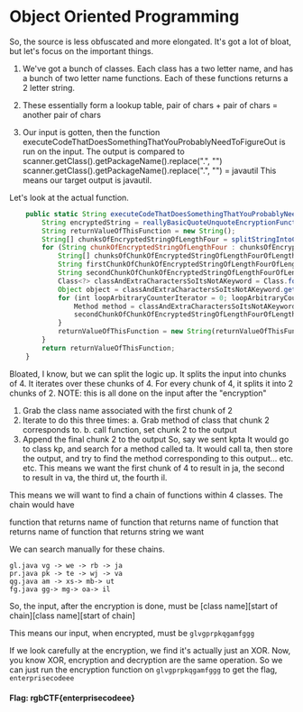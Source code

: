 # Object Oriented Programming

So, the source is less obfuscated and more elongated. It's got a lot of bloat, but let's focus on the important things.

1. We've got a bunch of classes. Each class has a two letter name, and has a bunch of two letter name functions. Each of these functions returns a 2 letter string.

2. These essentially form a lookup table, pair of chars + pair of chars = another pair of chars

3. Our input is gotten, then the function executeCodeThatDoesSomethingThatYouProbablyNeedToFigureOut is run on the input. The output is compared to scanner.getClass().getPackageName().replace(".", "")
scanner.getClass().getPackageName().replace(".", "") = javautil
This means our target output is javautil.

Let's look at the actual function.
```javascript
    public static String executeCodeThatDoesSomethingThatYouProbablyNeedToFigureOut(String stringToExecuteAforementionedCodeOn) throws Exception {
        String encryptedString = reallyBasicQuoteUnquoteEncryptionFunctionThatWillOnlyTakeTimeToFigureOutIfYouKeepReadingTheseRidiculouslyLongMethodNames(stringToExecuteAforementionedCodeOn);
        String returnValueOfThisFunction = new String();
        String[] chunksOfEncryptedStringOfLengthFour = splitStringIntoChunksOfLength(encryptedString, FOUR);
        for (String chunkOfEncryptedStringOfLengthFour : chunksOfEncryptedStringOfLengthFour) {
            String[] chunksOfChunkOfEncryptedStringOfLengthFourOfLengthTwo = splitStringIntoChunksOfLength(chunkOfEncryptedStringOfLengthFour, TWO);
            String firstChunkOfChunkOfEncryptedStringOfLengthFourOfLengthTwo = chunksOfChunkOfEncryptedStringOfLengthFourOfLengthTwo[0];
            String secondChunkOfChunkOfEncryptedStringOfLengthFourOfLengthTwo = chunksOfChunkOfEncryptedStringOfLengthFourOfLengthTwo[1];
            Class<?> classAndExtraCharactersSoItsNotAKeyword = Class.forName(firstChunkOfChunkOfEncryptedStringOfLengthFourOfLengthTwo);
            Object object = classAndExtraCharactersSoItsNotAKeyword.getConstructors()[ZERO].newInstance();
            for (int loopArbitraryCounterIterator = 0; loopArbitraryCounterIterator < THREE; loopArbitraryCounterIterator++) {
                Method method = classAndExtraCharactersSoItsNotAKeyword.getMethod(secondChunkOfChunkOfEncryptedStringOfLengthFourOfLengthTwo);
                secondChunkOfChunkOfEncryptedStringOfLengthFourOfLengthTwo = (String)method.invoke(object);
            }
            returnValueOfThisFunction = new String(returnValueOfThisFunction + secondChunkOfChunkOfEncryptedStringOfLengthFourOfLengthTwo);
        }
        return returnValueOfThisFunction;
    }
```
Bloated, I know, but we can split the logic up. It splits the input into chunks of 4. It iterates over these chunks of 4. For every chunk of 4, it splits it into 2 chunks of 2.
NOTE: this is all done on the input after the "encryption"
1. Grab the class name associated with the first chunk of 2
2. Iterate to do this three times:
  a. Grab method of class that chunk 2 corresponds to.
  b. call function, set chunk 2 to the output
3. Append the final chunk 2 to the output
So, say we sent
kpta
It would go to class kp, and search for a method called ta. It would call ta, then store the output, and try to find the method corresponding to this output... etc. etc.
This means we want the first chunk of 4 to result in ja, the second to result in va, the third ut, the fourth il.

This means we will want to find a chain of functions within 4 classes. The chain would have

function that returns name of function that returns name of function that returns name of function that returns string we want

We can search manually for these chains.
```
gl.java vg -> we -> rb -> ja
pr.java pk -> te -> wj -> va
qg.java am -> xs-> mb-> ut
fg.java gg-> mg-> oa-> il
```
So, the input, after the encryption is done, must be [class name][start of chain][class name][start of chain]

This means our input, when encrypted, must be `glvgprpkqgamfggg`

If we look carefully at the encryption, we find it's actually just an XOR. Now, you know XOR, encryption and decryption are the same operation. So we can just run the encryption function on `glvgprpkqgamfggg` to get the flag, `enterprisecodeee`

#### Flag: rgbCTF{enterprisecodeee}
